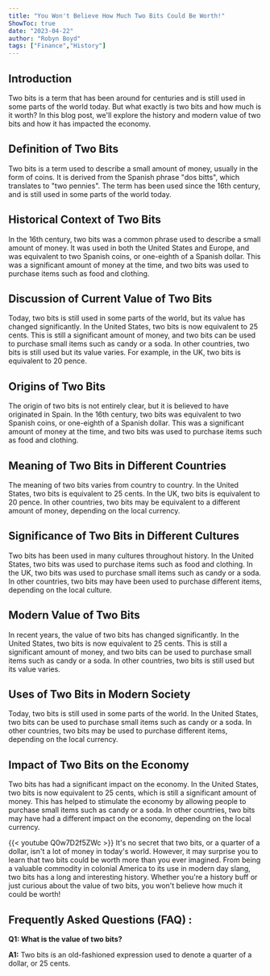 ```yaml
---
title: "You Won't Believe How Much Two Bits Could Be Worth!"
ShowToc: true 
date: "2023-04-22"
author: "Robyn Boyd" 
tags: ["Finance","History"]
---
```

## Introduction

Two bits is a term that has been around for centuries and is still used in some parts of the world today. But what exactly is two bits and how much is it worth? In this blog post, we'll explore the history and modern value of two bits and how it has impacted the economy.

## Definition of Two Bits

Two bits is a term used to describe a small amount of money, usually in the form of coins. It is derived from the Spanish phrase "dos bitts", which translates to "two pennies". The term has been used since the 16th century, and is still used in some parts of the world today.

## Historical Context of Two Bits

In the 16th century, two bits was a common phrase used to describe a small amount of money. It was used in both the United States and Europe, and was equivalent to two Spanish coins, or one-eighth of a Spanish dollar. This was a significant amount of money at the time, and two bits was used to purchase items such as food and clothing. 

## Discussion of Current Value of Two Bits

Today, two bits is still used in some parts of the world, but its value has changed significantly. In the United States, two bits is now equivalent to 25 cents. This is still a significant amount of money, and two bits can be used to purchase small items such as candy or a soda. In other countries, two bits is still used but its value varies. For example, in the UK, two bits is equivalent to 20 pence. 

## Origins of Two Bits

The origin of two bits is not entirely clear, but it is believed to have originated in Spain. In the 16th century, two bits was equivalent to two Spanish coins, or one-eighth of a Spanish dollar. This was a significant amount of money at the time, and two bits was used to purchase items such as food and clothing. 

## Meaning of Two Bits in Different Countries

The meaning of two bits varies from country to country. In the United States, two bits is equivalent to 25 cents. In the UK, two bits is equivalent to 20 pence. In other countries, two bits may be equivalent to a different amount of money, depending on the local currency. 

## Significance of Two Bits in Different Cultures

Two bits has been used in many cultures throughout history. In the United States, two bits was used to purchase items such as food and clothing. In the UK, two bits was used to purchase small items such as candy or a soda. In other countries, two bits may have been used to purchase different items, depending on the local culture. 

## Modern Value of Two Bits

In recent years, the value of two bits has changed significantly. In the United States, two bits is now equivalent to 25 cents. This is still a significant amount of money, and two bits can be used to purchase small items such as candy or a soda. In other countries, two bits is still used but its value varies. 

## Uses of Two Bits in Modern Society

Today, two bits is still used in some parts of the world. In the United States, two bits can be used to purchase small items such as candy or a soda. In other countries, two bits may be used to purchase different items, depending on the local currency. 

## Impact of Two Bits on the Economy

Two bits has had a significant impact on the economy. In the United States, two bits is now equivalent to 25 cents, which is still a significant amount of money. This has helped to stimulate the economy by allowing people to purchase small items such as candy or a soda. In other countries, two bits may have had a different impact on the economy, depending on the local currency.

{{< youtube Q0w7D2f5ZWc >}} 
It's no secret that two bits, or a quarter of a dollar, isn't a lot of money in today's world. However, it may surprise you to learn that two bits could be worth more than you ever imagined. From being a valuable commodity in colonial America to its use in modern day slang, two bits has a long and interesting history. Whether you're a history buff or just curious about the value of two bits, you won't believe how much it could be worth!

## Frequently Asked Questions (FAQ) :
**Q1: What is the value of two bits?**

**A1:** Two bits is an old-fashioned expression used to denote a quarter of a dollar, or 25 cents.





